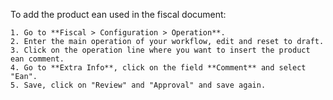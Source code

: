 To add the product ean used in the fiscal document:

    1. Go to **Fiscal > Configuration > Operation**.
    2. Enter the main operation of your workflow, edit and reset to draft.
    3. Click on the operation line where you want to insert the product ean comment.
    4. Go to **Extra Info**, click on the field **Comment** and select "Ean".
    5. Save, click on "Review" and "Approval" and save again.
